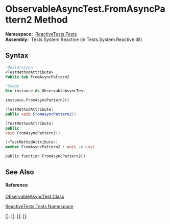 # ObservableAsyncTest.FromAsyncPattern2 Method

**Namespace:**  [ReactiveTests.Tests](ReactiveTests.Tests\ReactiveTests.Tests.md)  
**Assembly:**  Tests.System.Reactive (in Tests.System.Reactive.dll)

## Syntax

```vb
'Declaration
<TestMethodAttribute> _
Public Sub FromAsyncPattern2
```

```vb
'Usage
Dim instance As ObservableAsyncTest

instance.FromAsyncPattern2()
```

```csharp
[TestMethodAttribute]
public void FromAsyncPattern2()
```

```c++
[TestMethodAttribute]
public:
void FromAsyncPattern2()
```

```fsharp
[<TestMethodAttribute>]
member FromAsyncPattern2 : unit -> unit 
```

```jscript
public function FromAsyncPattern2()
```

## See Also

#### Reference

[ObservableAsyncTest Class](ObservableAsyncTest\ObservableAsyncTest.md)

[ReactiveTests.Tests Namespace](ReactiveTests.Tests\ReactiveTests.Tests.md)

[]: 
[]: 
[]: 
[]: 